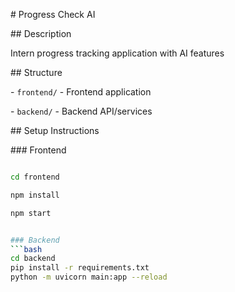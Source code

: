 \# Progress Check AI



\## Description

Intern progress tracking application with AI features



\## Structure

\- `frontend/` - Frontend application  

\- `backend/` - Backend API/services



\## Setup Instructions



\### Frontend

```bash

cd frontend

npm install

npm start


### Backend
```bash
cd backend
pip install -r requirements.txt
python -m uvicorn main:app --reload

